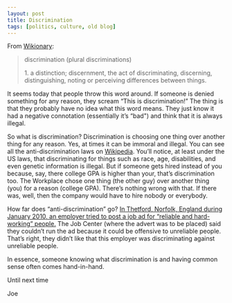 ```yaml
---
layout: post
title: Discrimination
tags: [politics, culture, old blog]
---
```


From [Wikionary](http://en.wiktionary.org/wiki/discrimination):

<blockquote>
<p>discrimination (plural discriminations)</p>
<p>1. a distinction; discernment, the act of discriminating, discerning, distinguishing, noting or perceiving differences between things.</p>
</blockquote>
<!--more-->
It seems today that people throw this word around. If someone is denied something for any reason, they scream “This is discrimination!” The thing is that they probably have no idea what this word means. They just know it had a negative connotation (essentially it’s “bad") and think that it is always illegal.

So what is discrimination? Discrimination is choosing one thing over another thing for any reason. Yes, at times it can be immoral and illegal. You can see all the anti-discrimination laws on [Wikipedia](http://en.wikipedia.org/wiki/List_of_anti-discrimination_acts). You’ll notice, at least under the US laws, that discriminating for things such as race, age, disabilities, and even genetic information is illegal. But if someone gets hired instead of you because, say, there college GPA is higher than your, that’s discrimination too. The Workplace chose one thing (the other guy) over another thing (you) for a reason (college GPA). There’s nothing wrong with that. If there was, well, then the company would have to hire nobody or everybody.

How far does “anti-discrimination” go? [In Thetford, Norfolk, England during January 2010, an employer tried to post a job ad for “reliable and hard-working” people.](http://www.dailymail.co.uk/news/article-1246201/Employer-told-advertise-reliable-workers--discriminates-unreliable-applicants.html) The Job Center (where the advert was to be placed) said they couldn’t run the ad because it could be offensive to unreliable people. That’s right, they didn’t like that this employer was discriminating against unreliable people.

In essence, someone knowing what discrimination is and having common sense often comes hand-in-hand.

Until next time

Joe
